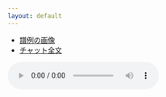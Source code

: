 ```yaml
---
layout: default
---
```


<ul>
  <li><a href="enharmonic.png">譜例の画像</a></li>
  <li><a href="https://chatgpt.com/share/67999ec4-ed98-8012-b243-3bea4f41f83c">
チャット全文</a></li>
</ul>
<audio controls>
  <source src="enharmonic.mp3" type="audio/mp3">
</audio>
<div class="print-only">
  <div style="display: flex; justify-content: flex-start; gap: 32px;">
    <img src="enharmonic-chat.qrcode.png" alt="">
    <img src="enharmonic.qrcode.png" alt="">
  </div>
</div>
